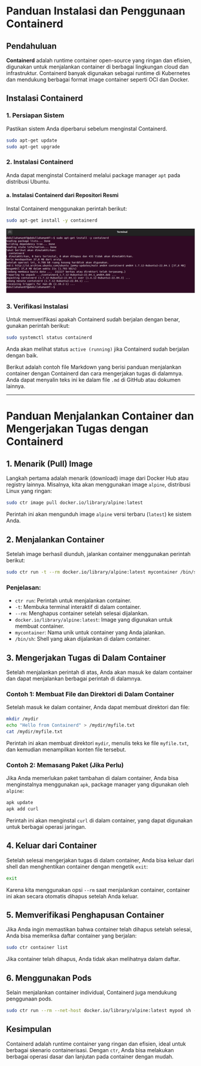 # Panduan Instalasi dan Penggunaan Containerd

## Pendahuluan

**Containerd** adalah runtime container open-source yang ringan dan efisien, digunakan untuk menjalankan container di berbagai lingkungan cloud dan infrastruktur. Containerd banyak digunakan sebagai runtime di Kubernetes dan mendukung berbagai format image container seperti OCI dan Docker.

## Instalasi Containerd

### 1. Persiapan Sistem

Pastikan sistem Anda diperbarui sebelum menginstal Containerd.

```bash
sudo apt-get update
sudo apt-get upgrade
```

### 2. Instalasi Containerd

Anda dapat menginstal Containerd melalui package manager `apt` pada distribusi Ubuntu.

#### a. Instalasi Containerd dari Repositori Resmi

Instal Containerd menggunakan perintah berikut:

```bash
sudo apt-get install -y containerd
```
![Persiapan sistem](ctr_pic/install_containerd.png)

### 3. Verifikasi Instalasi

Untuk memverifikasi apakah Containerd sudah berjalan dengan benar, gunakan perintah berikut:

```bash
sudo systemctl status containerd
```

Anda akan melihat status `active (running)` jika Containerd sudah berjalan dengan baik.

Berikut adalah contoh file Markdown yang berisi panduan menjalankan container dengan Containerd dan cara mengerjakan tugas di dalamnya. Anda dapat menyalin teks ini ke dalam file `.md` di GitHub atau dokumen lainnya.

---

# Panduan Menjalankan Container dan Mengerjakan Tugas dengan Containerd

## 1. Menarik (Pull) Image

Langkah pertama adalah menarik (download) image dari Docker Hub atau registry lainnya. Misalnya, kita akan menggunakan image `alpine`, distribusi Linux yang ringan:

```bash
sudo ctr image pull docker.io/library/alpine:latest
```

Perintah ini akan mengunduh image `alpine` versi terbaru (`latest`) ke sistem Anda.

## 2. Menjalankan Container

Setelah image berhasil diunduh, jalankan container menggunakan perintah berikut:

```bash
sudo ctr run -t --rm docker.io/library/alpine:latest mycontainer /bin/sh
```

### Penjelasan:
- `ctr run`: Perintah untuk menjalankan container.
- `-t`: Membuka terminal interaktif di dalam container.
- `--rm`: Menghapus container setelah selesai dijalankan.
- `docker.io/library/alpine:latest`: Image yang digunakan untuk membuat container.
- `mycontainer`: Nama unik untuk container yang Anda jalankan.
- `/bin/sh`: Shell yang akan dijalankan di dalam container.

## 3. Mengerjakan Tugas di Dalam Container

Setelah menjalankan perintah di atas, Anda akan masuk ke dalam container dan dapat menjalankan berbagai perintah di dalamnya.

### Contoh 1: Membuat File dan Direktori di Dalam Container

Setelah masuk ke dalam container, Anda dapat membuat direktori dan file:

```sh
mkdir /mydir
echo "Hello from Containerd" > /mydir/myfile.txt
cat /mydir/myfile.txt
```

Perintah ini akan membuat direktori `mydir`, menulis teks ke file `myfile.txt`, dan kemudian menampilkan konten file tersebut.

### Contoh 2: Memasang Paket (Jika Perlu)

Jika Anda memerlukan paket tambahan di dalam container, Anda bisa menginstalnya menggunakan `apk`, package manager yang digunakan oleh `alpine`:

```sh
apk update
apk add curl
```

Perintah ini akan menginstal `curl` di dalam container, yang dapat digunakan untuk berbagai operasi jaringan.

## 4. Keluar dari Container

Setelah selesai mengerjakan tugas di dalam container, Anda bisa keluar dari shell dan menghentikan container dengan mengetik `exit`:

```sh
exit
```

Karena kita menggunakan opsi `--rm` saat menjalankan container, container ini akan secara otomatis dihapus setelah Anda keluar.

## 5. Memverifikasi Penghapusan Container

Jika Anda ingin memastikan bahwa container telah dihapus setelah selesai, Anda bisa memeriksa daftar container yang berjalan:

```bash
sudo ctr container list
```

Jika container telah dihapus, Anda tidak akan melihatnya dalam daftar.


## 6. Menggunakan Pods

Selain menjalankan container individual, Containerd juga mendukung penggunaan pods.

```bash
sudo ctr run --rm --net-host docker.io/library/alpine:latest mypod sh -c "echo Hello from Containerd"
```

## Kesimpulan

Containerd adalah runtime container yang ringan dan efisien, ideal untuk berbagai skenario containerisasi. Dengan `ctr`, Anda bisa melakukan berbagai operasi dasar dan lanjutan pada container dengan mudah.
